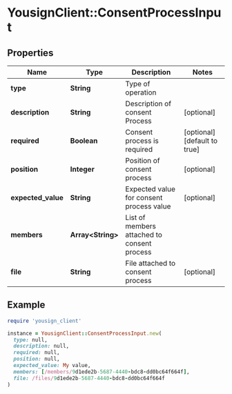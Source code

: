 # YousignClient::ConsentProcessInput

## Properties

| Name | Type | Description | Notes |
| ---- | ---- | ----------- | ----- |
| **type** | **String** | Type of operation |  |
| **description** | **String** | Description of consent Process | [optional] |
| **required** | **Boolean** | Consent process is required | [optional][default to true] |
| **position** | **Integer** | Position of consent process | [optional] |
| **expected_value** | **String** | Expected value for consent process value | [optional] |
| **members** | **Array&lt;String&gt;** | List of members attached to consent process |  |
| **file** | **String** | File attached to consent process | [optional] |

## Example

```ruby
require 'yousign_client'

instance = YousignClient::ConsentProcessInput.new(
  type: null,
  description: null,
  required: null,
  position: null,
  expected_value: My value,
  members: [/members/9d1ede2b-5687-4440-bdc8-dd0bc64f664f],
  file: /files/9d1ede2b-5687-4440-bdc8-dd0bc64f664f
)
```

